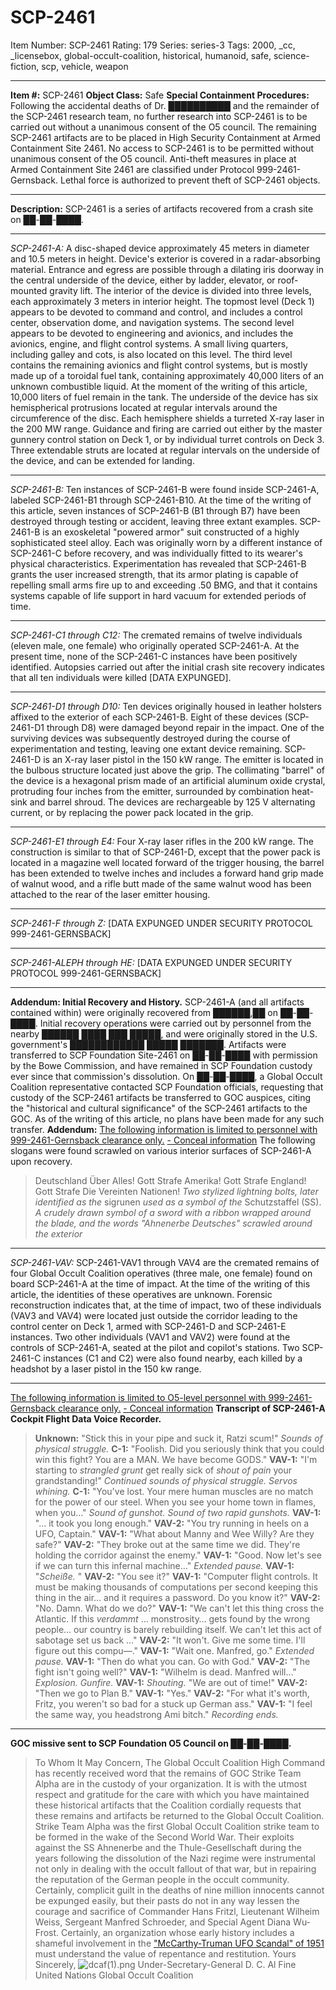 # SCP-2461
Item Number: SCP-2461
Rating: 179
Series: series-3
Tags: 2000, _cc, _licensebox, global-occult-coalition, historical, humanoid, safe, science-fiction, scp, vehicle, weapon

---

**Item #:** SCP-2461
**Object Class:** Safe
**Special Containment Procedures:** Following the accidental deaths of Dr. ██████████ and the remainder of the SCP-2461 research team, no further research into SCP-2461 is to be carried out without a unanimous consent of the O5 council. The remaining SCP-2461 artifacts are to be placed in High Security Containment at Armed Containment Site 2461. No access to SCP-2461 is to be permitted without unanimous consent of the O5 council. Anti-theft measures in place at Armed Containment Site 2461 are classified under Protocol 999-2461-Gernsback. Lethal force is authorized to prevent theft of SCP-2461 objects.
* * *
**Description:** SCP-2461 is a series of artifacts recovered from a crash site on ██-██-████.
* * *
_SCP-2461-A:_ A disc-shaped device approximately 45 meters in diameter and 10.5 meters in height. Device's exterior is covered in a radar-absorbing material. Entrance and egress are possible through a dilating iris doorway in the central underside of the device, either by ladder, elevator, or roof-mounted gravity lift.
The interior of the device is divided into three levels, each approximately 3 meters in interior height. The topmost level (Deck 1) appears to be devoted to command and control, and includes a control center, observation dome, and navigation systems. The second level appears to be devoted to engineering and avionics, and includes the avionics, engine, and flight control systems. A small living quarters, including galley and cots, is also located on this level. The third level contains the remaining avionics and flight control systems, but is mostly made up of a toroidal fuel tank, containing approximately 40,000 liters of an unknown combustible liquid. At the moment of the writing of this article, 10,000 liters of fuel remain in the tank.
The underside of the device has six hemispherical protrusions located at regular intervals around the circumference of the disc. Each hemisphere shields a turreted X-ray laser in the 200 MW range. Guidance and firing are carried out either by the master gunnery control station on Deck 1, or by individual turret controls on Deck 3.
Three extendable struts are located at regular intervals on the underside of the device, and can be extended for landing.
* * *
_SCP-2461-B:_ Ten instances of SCP-2461-B were found inside SCP-2461-A, labeled SCP-2461-B1 through SCP-2461-B10. At the time of the writing of this article, seven instances of SCP-2461-B (B1 through B7) have been destroyed through testing or accident, leaving three extant examples.
SCP-2461-B is an exoskeletal "powered armor" suit constructed of a highly sophisticated steel alloy. Each was originally worn by a different instance of SCP-2461-C before recovery, and was individually fitted to its wearer's physical characteristics. Experimentation has revealed that SCP-2461-B grants the user increased strength, that its armor plating is capable of repelling small arms fire up to and exceeding .50 BMG, and that it contains systems capable of life support in hard vacuum for extended periods of time.
* * *
_SCP-2461-C1 through C12:_ The cremated remains of twelve individuals (eleven male, one female) who originally operated SCP-2461-A. At the present time, none of the SCP-2461-C instances have been positively identified. Autopsies carried out after the initial crash site recovery indicates that all ten individuals were killed [DATA EXPUNGED].
* * *
_SCP-2461-D1 through D10:_ Ten devices originally housed in leather holsters affixed to the exterior of each SCP-2461-B. Eight of these devices (SCP-2461-D1 through D8) were damaged beyond repair in the impact. One of the surviving devices was subsequently destroyed during the course of experimentation and testing, leaving one extant device remaining.
SCP-2461-D is an X-ray laser pistol in the 150 kW range. The emitter is located in the bulbous structure located just above the grip. The collimating "barrel" of the device is a hexagonal prism made of an artificial aluminum oxide crystal, protruding four inches from the emitter, surrounded by combination heat-sink and barrel shroud. The devices are rechargeable by 125 V alternating current, or by replacing the power pack located in the grip.
* * *
_SCP-2461-E1 through E4:_ Four X-ray laser rifles in the 200 kW range. The construction is similar to that of SCP-2461-D, except that the power pack is located in a magazine well located forward of the trigger housing, the barrel has been extended to twelve inches and includes a forward hand grip made of walnut wood, and a rifle butt made of the same walnut wood has been attached to the rear of the laser emitter housing.
* * *
_SCP-2461-F through Z:_ [DATA EXPUNGED UNDER SECURITY PROTOCOL 999-2461-GERNSBACK]
* * *
_SCP-2461-ALEPH through HE:_ [DATA EXPUNGED UNDER SECURITY PROTOCOL 999-2461-GERNSBACK]
* * *
**Addendum: Initial Recovery and History.** SCP-2461-A (and all artifacts contained within) were originally recovered from ██████,██ on ██-██-████. Initial recovery operations were carried out by personnel from the nearby ██████ ████ ███ █████, and were originally stored in the U.S. government's ████████████ █████ ███████. Artifacts were transferred to SCP Foundation Site-2461 on ██-██-████ with permission by the Bowe Commission, and have remained in SCP Foundation custody ever since that commission's dissolution.
On ██-██-████, a Global Occult Coalition representative contacted SCP Foundation officials, requesting that custody of the SCP-2461 artifacts be transferred to GOC auspices, citing the "historical and cultural significance" of the SCP-2461 artifacts to the GOC. As of the writing of this article, no plans have been made for any such transfer.
**Addendum:**
[The following information is limited to personnel with 999-2461-Gernsback clearance only.](javascript:;)
[\- Conceal information](javascript:;)
The following slogans were found scrawled on various interior surfaces of SCP-2461-A upon recovery.
> Deutschland Über Alles!
> Gott Strafe Amerika! Gott Strafe England! Gott Strafe Die Vereinten Nationen!
> _Two stylized lightning bolts, later identified as the_ sigrunen _used as a symbol of the_ Schutzstaffel (SS).
> _A crudely drawn symbol of a sword with a ribbon wrapped around the blade, and the words "Ahnenerbe Deutsches" scrawled around the exterior_
* * *
_SCP-2461-VAV:_ SCP-2461-VAV1 through VAV4 are the cremated remains of four Global Occult Coalition operatives (three male, one female) found on board SCP-2461-A at the time of impact. At the time of the writing of this article, the identities of these operatives are unknown.
Forensic reconstruction indicates that, at the time of impact, two of these individuals (VAV3 and VAV4) were located just outside the corridor leading to the control center on Deck 1, armed with SCP-2461-D and SCP-2461-E instances. Two other individuals (VAV1 and VAV2) were found at the controls of SCP-2461-A, seated at the pilot and copilot's stations. Two SCP-2461-C instances (C1 and C2) were also found nearby, each killed by a headshot by a laser pistol in the 150 kw range.
* * *
[The following information is limited to O5-level personnel with 999-2461-Gernsback clearance only.](javascript:;)
[\- Conceal information](javascript:;)
**Transcript of SCP-2461-A Cockpit Flight Data Voice Recorder.**
> **Unknown:** "Stick this in your pipe and suck it, Ratzi scum!"
> _Sounds of physical struggle._
> **C-1:** "Foolish. Did you seriously think that you could win this fight? You are a MAN. We have become GODS."
> **VAV-1:** "I'm starting to *strangled grunt* get really sick of *shout of pain* your grandstanding!"
> _Continued sounds of physical struggle. Servos whining._
> **C-1:** "You've lost. Your mere human muscles are no match for the power of our steel. When you see your home town in flames, when you…"
> _Sound of gunshot. Sound of two rapid gunshots._
> **VAV-1:** "… it took you long enough."
> **VAV-2:** "You try running in heels on a UFO, Captain."
> **VAV-1:** "What about Manny and Wee Willy? Are they safe?"
> **VAV-2:** "They broke out at the same time we did. They're holding the corridor against the enemy."
> **VAV-1:** "Good. Now let's see if we can turn this infernal machine…"
> _Extended pause._
> **VAV-1:** "_Scheiße._ "
> **VAV-2:** "You see it?"
> **VAV-1:** "Computer flight controls. It must be making thousands of computations per second keeping this thing in the air… and it requires a password. Do you know it?"
> **VAV-2:** "No. Damn. What do we do?"
> **VAV-1:** "We can't let this thing cross the Atlantic. If this _verdammt_ … monstrosity… gets found by the wrong people… our country is barely rebuilding itself. We can't let this act of sabotage set us back …"
> **VAV-2:** "It won't. Give me some time. I'll figure out this compu—."
> **VAV-1:** "Wait one. Manfred, go."
> _Extended pause._
> **VAV-1:** "Then do what you can. Go with God."
> **VAV-2:** "The fight isn't going well?"
> **VAV-1:** "Wilhelm is dead. Manfred will…"
> _Explosion. Gunfire._
> **VAV-1:** _Shouting._ "We are out of time!"
> **VAV-2:** "Then we go to Plan B."
> **VAV-1:** "Yes."
> **VAV-2:** "For what it's worth, Fritz, you weren't so bad for a stuck up German ass."
> **VAV-1:** "I feel the same way, you headstrong Ami bitch."
> _Recording ends._
* * *
**GOC missive sent to SCP Foundation O5 Council on ██-██-████.**
> To Whom It May Concern,
> The Global Occult Coalition High Command has recently received word that the remains of GOC Strike Team Alpha are in the custody of your organization. It is with the utmost respect and gratitude for the care with which you have maintained these historical artifacts that the Coalition cordially requests that these remains and artifacts be returned to the Global Occult Coalition.
> Strike Team Alpha was the first Global Occult Coalition strike team to be formed in the wake of the Second World War. Their exploits against the SS Ahnenerbe and the Thule-Gesellschaft during the years following the dissolution of the Nazi regime were instrumental not only in dealing with the occult fallout of that war, but in repairing the reputation of the German people in the occult community. Certainly, complicit guilt in the deaths of nine million innocents cannot be expunged easily, but their pasts do not in any way lessen the courage and sacrifice of Commander Hans Fritzl, Lieutenant Wilheim Weiss, Sergeant Manfred Schroeder, and Special Agent Diana Wu-Frost.
> Certainly, an organization whose early history includes a shameful involvement in the ["McCarthy-Truman UFO Scandal" of 1951](/scp-1051) must understand the value of repentance and restitution.
> Yours Sincerely,
> ![dcaf\(1\).png](https://scp-wiki.wdfiles.com/local--files/scp-2461/dcaf\(1\).png)
> Under-Secretary-General D. C. Al Fine  
>  United Nations Global Occult Coalition